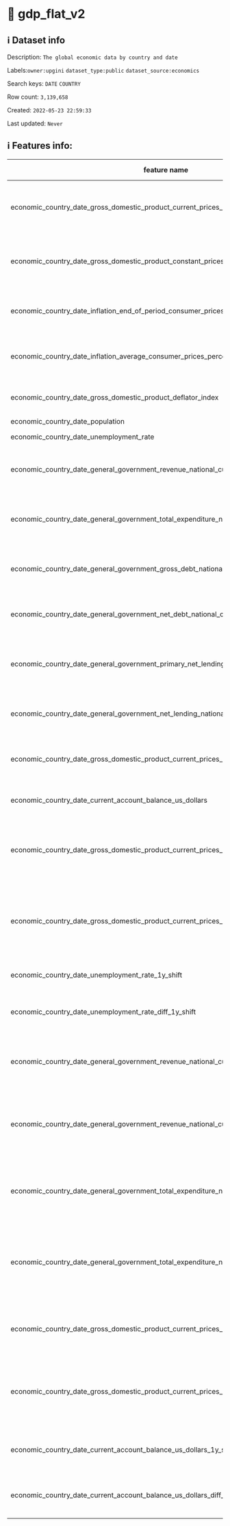 # 📖 gdp_flat_v2 
## ℹ️ Dataset info 
Description: `The global economic data by country and date` 

Labels:`owner:upgini` `dataset_type:public` `dataset_source:economics` 

Search keys: `DATE` `COUNTRY`

Row count: `3,139,658`

Created: `2022-05-23 22:59:33` 

Last updated: `Never` 

## ℹ️ Features info:
|feature name|feature type|descrition|
|---|---|---|
|economic_country_date_gross_domestic_product_current_prices_national_currency|FLOAT|Gross domestic product, current prices, national currency|
|economic_country_date_gross_domestic_product_constant_prices_percent_change|FLOAT|Gross domestic product, constant prices, percent change|
|economic_country_date_inflation_end_of_period_consumer_prices_percent_change|FLOAT|Inflation, end of period,  consumer prices, percent change|
|economic_country_date_inflation_average_consumer_prices_percent_change|FLOAT|Inflation, average consumer prices, percent change|
|economic_country_date_gross_domestic_product_deflator_index|FLOAT|Gross domestic product deflator index|
|economic_country_date_population|FLOAT|Population|
|economic_country_date_unemployment_rate|FLOAT|Unemployment rate|
|economic_country_date_general_government_revenue_national_currency|FLOAT|General government revenue,  national currency|
|economic_country_date_general_government_total_expenditure_national_currency|FLOAT|General government total expenditure, national currency|
|economic_country_date_general_government_gross_debt_national_currency|FLOAT|General government gross debt, national currency|
|economic_country_date_general_government_net_debt_national_currency|FLOAT|General government gross debt, national currency|
|economic_country_date_general_government_primary_net_lending_national_currency|FLOAT|General government primary net lending, national currency|
|economic_country_date_general_government_net_lending_national_currency|FLOAT|General government net lending, national currency|
|economic_country_date_gross_domestic_product_current_prices_us_dollars|FLOAT|Gross domestic product, current prices, us dollars|
|economic_country_date_current_account_balance_us_dollars|FLOAT|Current account balance, us dollars|
|economic_country_date_gross_domestic_product_current_prices_national_currency_1y_shift|FLOAT|Gross domestic product, current prices, national currency, 1 year shift|
|economic_country_date_gross_domestic_product_current_prices_national_currency_diff_1y_shift|FLOAT|Gross domestic product, current prices, national currency, difference with 1 year shift value|
|economic_country_date_unemployment_rate_1y_shift|FLOAT|Unemployment rate, 1 year shift|
|economic_country_date_unemployment_rate_diff_1y_shift|FLOAT|Unemployment rate, difference with 1 year shift value|
|economic_country_date_general_government_revenue_national_currency_1y_shift|FLOAT|General government revenue, national currency, 1 year shift|
|economic_country_date_general_government_revenue_national_currency_diff_1y_shift|FLOAT|General government revenue, national currency, difference with 1 year shift value|
|economic_country_date_general_government_total_expenditure_national_currency_1y_shift|FLOAT|General government total expenditure, national currency, 1 year shift|
|economic_country_date_general_government_total_expenditure_national_currency_diff_1y_shift|FLOAT|General government total expenditure national currency, difference with 1 year shift value|
|economic_country_date_gross_domestic_product_current_prices_us_dollars_1y_shift|FLOAT|Gross domestic product, current prices, us dollars, 1 year shift|
|economic_country_date_gross_domestic_product_current_prices_us_dollars_diff_1y_shift|FLOAT|Gross domestic product, current prices, us dollars, difference with 1 year shift value|
|economic_country_date_current_account_balance_us_dollars_1y_shift|FLOAT|Current account balance, us dollars, 1 year shift|
|economic_country_date_current_account_balance_us_dollars_diff_1y_shift|FLOAT|Current account balance, us dollars, 1 year shift|
